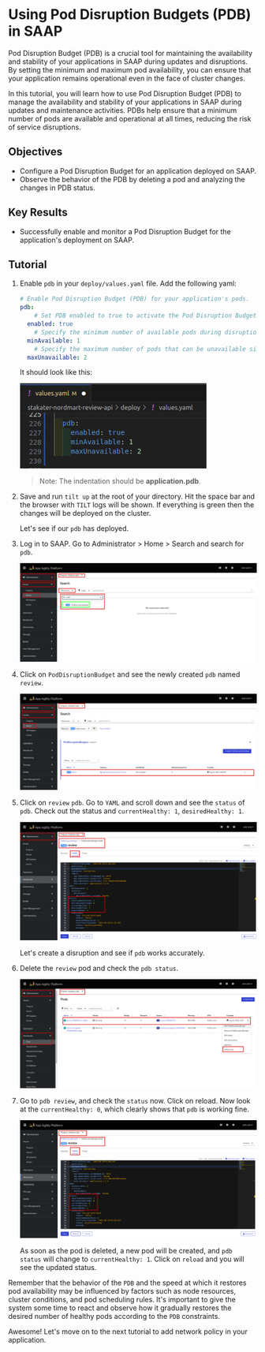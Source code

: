 # Using Pod Disruption Budgets (PDB) in SAAP

Pod Disruption Budget (PDB) is a crucial tool for maintaining the availability and stability of your applications in SAAP during updates and disruptions. By setting the minimum and maximum pod availability, you can ensure that your application remains operational even in the face of cluster changes.

In this tutorial, you will learn how to use Pod Disruption Budget (PDB) to manage the availability and stability of your applications in SAAP during updates and maintenance activities. PDBs help ensure that a minimum number of pods are available and operational at all times, reducing the risk of service disruptions.

## Objectives

- Configure a Pod Disruption Budget for an application deployed on SAAP.
- Observe the behavior of the PDB by deleting a pod and analyzing the changes in PDB status.

## Key Results

- Successfully enable and monitor a Pod Disruption Budget for the application's deployment on SAAP.

## Tutorial

1. Enable `pdb` in your `deploy/values.yaml` file. Add the following yaml:

    ```yaml
    # Enable Pod Disruption Budget (PDB) for your application's pods.
    pdb:
        # Set PDB enabled to true to activate the Pod Disruption Budget.
      enabled: true
        # Specify the minimum number of available pods during disruptions. In this case, ensure at least 1 pod is available at all times.
      minAvailable: 1
        # Specify the maximum number of pods that can be unavailable simultaneously. During disruptions, allow up to 2 pods to be unavailable.
      maxUnavailable: 2
    ```

    It should look like this:

    ![PDB values](images/pdb-values.png)

    > Note: The indentation should be **application.pdb**.

1. Save and run `tilt up` at the root of your directory. Hit the space bar and the browser with `TILT` logs will be shown. If everything is green then the changes will be deployed on the cluster.

    Let's see if our `pdb` has deployed.

1. Log in to SAAP. Go to Administrator > Home > Search and search for `pdb`.

    ![PDB search](images/search-pdb.png)

1. Click on `PodDisruptionBudget` and see the newly created `pdb` named `review`.

    ![review PDB](images/review-pdb.png)

1. Click on `review` `pdb`. Go to `YAML` and scroll down and see the `status` of `pdb`. Check out the status and `currentHealthy: 1`, `desiredHealthy: 1`.

    ![review PDB yaml](images/review-pdb-yaml.png)

    Let's create a disruption and see if `pdb` works accurately.

1. Delete the `review` pod and check the `pdb status`.

    ![delete review pod](images/delete-pod.png)

1. Go to `pdb review`, and check the `status` now. Click on reload. Now look at the `currentHealthy: 0`, which clearly shows that `pdb` is working fine.

    ![new status PDB](images/new-status-pdb.png)

    As soon as the pod is deleted, a new pod will be created, and `pdb status` will change to `currentHealthy: 1`. Click on `reload` and you will see the updated status.

Remember that the behavior of the `PDB` and the speed at which it restores pod availability may be influenced by factors such as node resources, cluster conditions, and pod scheduling rules. It's important to give the system some time to react and observe how it gradually restores the desired number of healthy pods according to the `PDB` constraints.

Awesome! Let's move on to the next tutorial to add network policy in your application.
